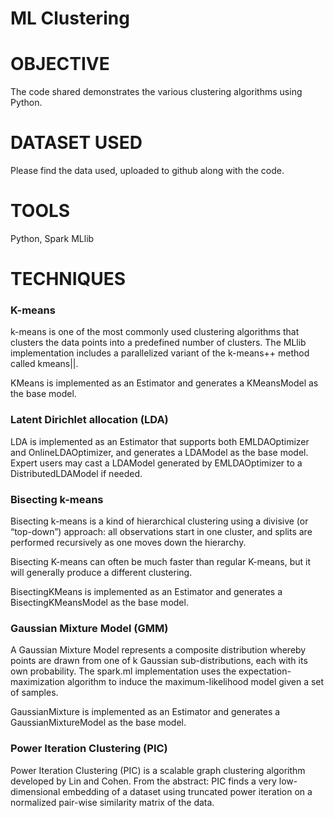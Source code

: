 # ML Clustering

# OBJECTIVE

The code shared demonstrates the various clustering algorithms using Python. 

# DATASET USED

Please find the data used, uploaded to github along with the code.

# TOOLS

Python, Spark MLlib 

# TECHNIQUES

### K-means
k-means is one of the most commonly used clustering algorithms that clusters the data points into a predefined number of clusters. The MLlib implementation includes a parallelized variant of the k-means++ method called kmeans||.

KMeans is implemented as an Estimator and generates a KMeansModel as the base model.

### Latent Dirichlet allocation (LDA)
LDA is implemented as an Estimator that supports both EMLDAOptimizer and OnlineLDAOptimizer, and generates a LDAModel as the base model. Expert users may cast a LDAModel generated by EMLDAOptimizer to a DistributedLDAModel if needed.

### Bisecting k-means
Bisecting k-means is a kind of hierarchical clustering using a divisive (or “top-down”) approach: all observations start in one cluster, and splits are performed recursively as one moves down the hierarchy.

Bisecting K-means can often be much faster than regular K-means, but it will generally produce a different clustering.

BisectingKMeans is implemented as an Estimator and generates a BisectingKMeansModel as the base model.

### Gaussian Mixture Model (GMM)
A Gaussian Mixture Model represents a composite distribution whereby points are drawn from one of k Gaussian sub-distributions, each with its own probability. The spark.ml implementation uses the expectation-maximization algorithm to induce the maximum-likelihood model given a set of samples.

GaussianMixture is implemented as an Estimator and generates a GaussianMixtureModel as the base model.

### Power Iteration Clustering (PIC)
Power Iteration Clustering (PIC) is a scalable graph clustering algorithm developed by Lin and Cohen. From the abstract: PIC finds a very low-dimensional embedding of a dataset using truncated power iteration on a normalized pair-wise similarity matrix of the data.
